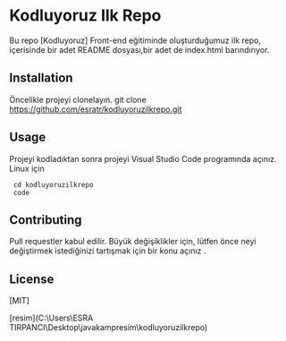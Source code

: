 # Kodluyoruz Ilk Repo
Bu repo [Kodluyoruz] Front-end eğitiminde oluşturduğumuz ilk repo, içerisinde bir adet README dosyası,bir adet de index.html barındırıyor.

## Installation
Öncelikle projeyi clonelayın.
git clone https://github.com/esratr/kodluyoruzilkrepo.git

## Usage
Projeyi kodladıktan sonra projeyi Visual Studio Code programında açınız.
Linux için 
```
 cd kodluyoruzilkrepo
 code
 ```
## Contributing

 Pull requestler kabul edilir. Büyük değişiklikler için, lütfen önce neyi değiştirmek istediğinizi tartışmak için bir konu açınız . 

## License

[MIT]

[resim](C:\Users\ESRA TIRPANCI\Desktop\javakampresim\kodluyoruzilkrepo)

